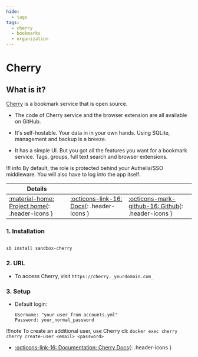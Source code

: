 ```yaml
---
hide:
  - tags
tags:
  - cherry
  - bookmarks
  - organization
---
```


# Cherry

## What is it?

[Cherry](https://cherry.haishan.me/) is a bookmark service that is open source.

- The code of Cherry service and the browser extension are all available on GitHub.

- It's self-hostable. Your data in in your own hands. Using SQLite, management and backup is a breeze.

- It has a simple UI. But you got all the features you want for a bookmark service. Tags, groups, full text search and browser extensions.

!!! info
    By default, the role is protected behind your Authelia/SSO middleware. You will also have to log into the app itself.

| Details     |             |             |
|-------------|-------------|-------------|
| [:material-home: Project home](https://cherry.haishan.me/){: .header-icons } | [:octicons-link-16: Docs](https://cherry.haishan.me/docs/intro){: .header-icons } | [:octicons-mark-github-16: Github](https://github.com/haishanh/cherry){: .header-icons } |

### 1. Installation

``` shell

sb install sandbox-cherry

```

### 2. URL

- To access Cherry, visit `https://cherry._yourdomain.com_`

### 3. Setup

- Default login:

  ``` { .yaml}
  Username: "your user from accounts.yml"
  Password: your_normal_password
  ```

!!!note
    To create an additional user, use Cherry cli: `docker exec cherry cherry create-user <email> <password>`

- [:octicons-link-16: Documentation: Cherry Docs](https://cherry.haishan.me/docs/intro){: .header-icons }
